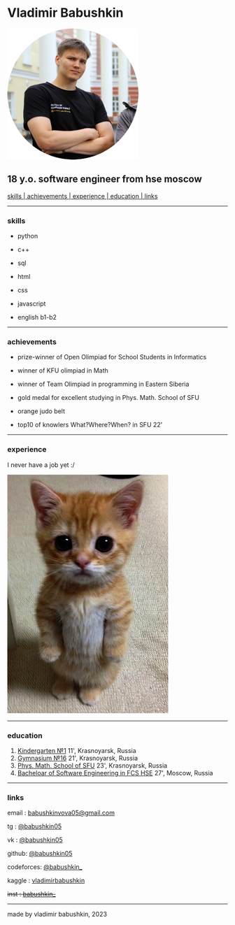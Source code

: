 <!-- center -->

# Vladimir Babushkin

![Vladimir Babushkin](assets/me.png "Vladimir Babushkin")

## **18 y.o. software engineer from hse moscow**
    
  <a href="#skills"> skills |<a href="#ach"> achievements |<a href="#exp"> experience |<a href="#edu"> education |<a href="#links"> links   

 ---

### <a id="skills">skills

* python

* c++

* sql

* html

* css

* javascript

* english b1-b2

---

### <a id="ach">achievements

* prize-winner of Open Olimpiad for School Students in Informatics

* winner of KFU olimpiad in Math

* winner of Team Olimpiad in programming in Eastern Siberia

* gold medal for excellent studying in Phys. Math. School of SFU

* orange judo belt

* top10 of knowlers What?Where?When? in SFU 22'

___

### <a id="exp"> experience

  I never have a job yet  :/

![cat](assets/cat.png)

---

### <a id="edu">education

1. [Kindergarten №1](https://dou24.ru/1/) 11', Krasnoyarsk, Russia
2. [Gymnasium №16](http://gim16.ru/) 21', Krasnoyarsk, Russia
3. [Phys. Math. School of SFU](https://fms.sfu-kras.ru/) 23', Krasnoyarsk, Russia
4. [Bacheloar of Software Engineering in FCS HSE](https://www.hse.ru/ba/se/) 27', Moscow, Russia

---

### <a id="links"> links

email : [babushkinvova05@gmail.com](babushkinvova05@gmail.com)

tg : [@babushkin05](https://t.me/babushkin05)

vk : [@babushkin05](https://vk.com/babushkin05)

github: [@babushkin05](https://github.com/Babushkin05)

codeforces: [@babushkin_](https://codeforces.com/profile/babushkin_)

kaggle : [vladimirbabushkin](https://www.kaggle.com/vladimirbabushkin)

~~inst : [babushkin_](https://www.instagram.com/babushkin_/)~~

---
made by vladimir babushkin, 2023
